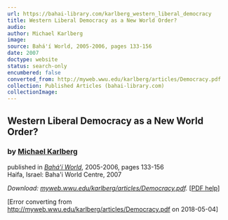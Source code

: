```yaml
---
url: https://bahai-library.com/karlberg_western_liberal_democracy
title: Western Liberal Democracy as a New World Order?
audio: 
author: Michael Karlberg
image: 
source: Bahá'í World, 2005-2006, pages 133-156
date: 2007
doctype: website
status: search-only
encumbered: false
converted_from: http://myweb.wwu.edu/karlberg/articles/Democracy.pdf
collection: Published Articles (bahai-library.com)
collectionImage: 
---
```



## Western Liberal Democracy as a New World Order?

### by [Michael Karlberg](https://bahai-library.com/author/Michael+Karlberg)

published in [_Bahá'í World_](https://bahai-library.com/series/BW), 2005-2006, pages 133-156  
Haifa, Israel: Baha'i World Centre, 2007


_Download: [myweb.wwu.edu/karlberg/articles/Democracy.pdf](http://myweb.wwu.edu/karlberg/articles/Democracy.pdf)._ \[[PDF help](https://bahai-library.com/pdf/)\]



[Error converting from http://myweb.wwu.edu/karlberg/articles/Democracy.pdf on 2018-05-04]


